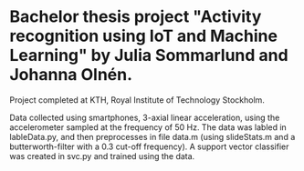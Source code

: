 # Bachelor thesis project "Activity recognition using IoT and Machine Learning" by Julia Sommarlund and Johanna Olnén. 
Project completed at KTH, Royal Institute of Technology Stockholm. 

Data collected using smartphones, 3-axial linear acceleration, using the accelerometer sampled at the frequency of 50 Hz.
The data was labled in lableData.py, and then preprocesses in file data.m (using slideStats.m and a butterworth-filter with a 0.3 cut-off frequency).
A support vector classifier was created in svc.py and trained using the data. 
